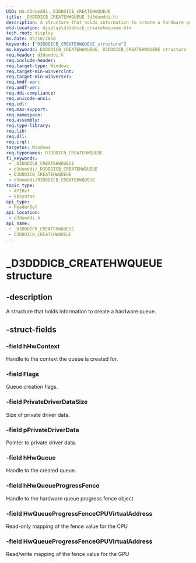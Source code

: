 ```yaml
---
UID: NS:d3dumddi._D3DDDICB_CREATEHWQUEUE
title: _D3DDDICB_CREATEHWQUEUE (d3dumddi.h)
description: A structure that holds information to create a hardware queue.
old-location: display\d3dddicb_createhwqueue.htm
tech.root: display
ms.date: 05/10/2018
keywords: ["D3DDDICB_CREATEHWQUEUE structure"]
ms.keywords: D3DDDICB_CREATEHWQUEUE, D3DDDICB_CREATEHWQUEUE structure [Display Devices], _D3DDDICB_CREATEHWQUEUE, d3dumddi/D3DDDICB_CREATEHWQUEUE, display.d3dddicb_createhwqueue
req.header: d3dumddi.h
req.include-header: 
req.target-type: Windows
req.target-min-winverclnt: 
req.target-min-winversvr: 
req.kmdf-ver: 
req.umdf-ver: 
req.ddi-compliance: 
req.unicode-ansi: 
req.idl: 
req.max-support: 
req.namespace: 
req.assembly: 
req.type-library: 
req.lib: 
req.dll: 
req.irql: 
targetos: Windows
req.typenames: D3DDDICB_CREATEHWQUEUE
f1_keywords:
 - _D3DDDICB_CREATEHWQUEUE
 - d3dumddi/_D3DDDICB_CREATEHWQUEUE
 - D3DDDICB_CREATEHWQUEUE
 - d3dumddi/D3DDDICB_CREATEHWQUEUE
topic_type:
 - APIRef
 - kbSyntax
api_type:
 - HeaderDef
api_location:
 - d3dumddi.h
api_name:
 - _D3DDDICB_CREATEHWQUEUE
 - D3DDDICB_CREATEHWQUEUE
---
```


# _D3DDDICB_CREATEHWQUEUE structure


## -description

A structure that holds information to create a hardware queue.

## -struct-fields

### -field hHwContext

Handle to the context the queue is created for.

### -field Flags

Queue creation flags.

### -field PrivateDriverDataSize

 Size of private driver data.

### -field pPrivateDriverData

Pointer to private driver data.

### -field hHwQueue

Handle to the created queue.

### -field hHwQueueProgressFence

Handle to the hardware queue progress fence object.

### -field HwQueueProgressFenceCPUVirtualAddress

Read-only mapping of the fence value for the CPU

### -field HwQueueProgressFenceGPUVirtualAddress

Read/write mapping of the fence value for the GPU

